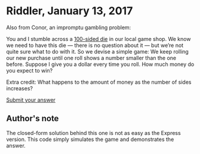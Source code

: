 # Riddler, January 13, 2017

Also from Conor, an impromptu gambling problem:

You and I stumble across a [100-sided die](https://www.google.com/search?q=100+sided+die&safe=off&espv=2&biw=1439&bih=800&source=lnms&tbm=isch&sa=X&ved=0ahUKEwiStObC8rzRAhUqwFQKHUfiClkQ_AUIBygC) in our local game shop. We know we need to have this die — there is no question about it — but we’re not quite sure what to do with it. So we devise a simple game: We keep rolling our new purchase until one roll shows a number smaller than the one before. Suppose I give you a dollar every time you roll. How much money do you expect to win?

Extra credit: What happens to the amount of money as the number of sides increases?

[Submit your answer](https://docs.google.com/forms/d/e/1FAIpQLSeUiwA-5WGiPXDq2liOyMaAQ7US0qAEarV18LUI6an8nfExcg/viewform)

## Author's note

The closed-form solution behind this one is not as easy as the Express version.  This code simply simulates the game and demonstrates the answer.
